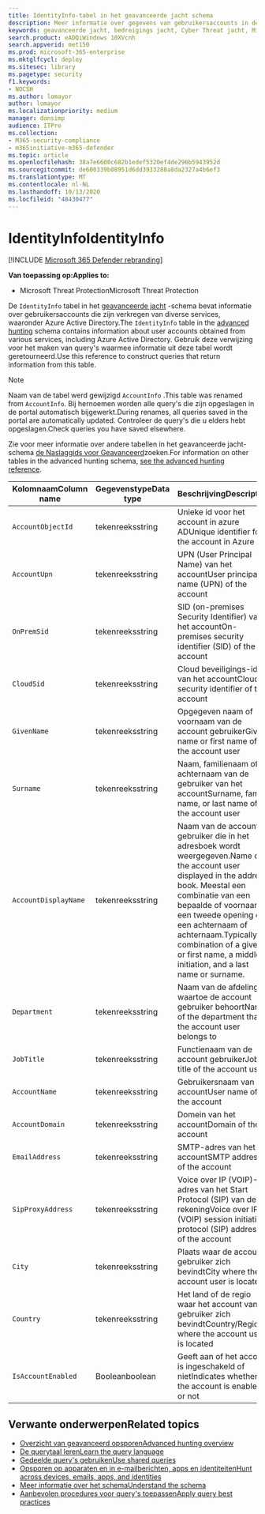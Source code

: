 ```yaml
---
title: IdentityInfo-tabel in het geavanceerde jacht schema
description: Meer informatie over gegevens van gebruikersaccounts in de tabel IdentityInfo van het schema geavanceerde jacht
keywords: geavanceerde jacht, bedreigings jacht, Cyber Threat jacht, Microsoft Threat Protection, Microsoft 365, MTP, m365, Search, query, Telemetry, schema naslag, kusto, tabel, kolom, gegevenstype, beschrijving, AccountInfo, IdentityInfo, account
search.product: eADQiWindows 10XVcnh
search.appverid: met150
ms.prod: microsoft-365-enterprise
ms.mktglfcycl: deploy
ms.sitesec: library
ms.pagetype: security
f1.keywords:
- NOCSH
ms.author: lomayor
author: lomayor
ms.localizationpriority: medium
manager: dansimp
audience: ITPro
ms.collection:
- M365-security-compliance
- m365initiative-m365-defender
ms.topic: article
ms.openlocfilehash: 38a7e6600c682b1edef5320ef4de296b5943952d
ms.sourcegitcommit: de600339b08951d6dd3933288a8da2327a4b6ef3
ms.translationtype: MT
ms.contentlocale: nl-NL
ms.lasthandoff: 10/13/2020
ms.locfileid: "48430477"
---
```

# <a name="identityinfo"></a><span data-ttu-id="2853e-104">IdentityInfo</span><span class="sxs-lookup"><span data-stu-id="2853e-104">IdentityInfo</span></span>

[!INCLUDE [Microsoft 365 Defender rebranding](../includes/microsoft-defender.md)]


<span data-ttu-id="2853e-105">**Van toepassing op:**</span><span class="sxs-lookup"><span data-stu-id="2853e-105">**Applies to:**</span></span>
- <span data-ttu-id="2853e-106">Microsoft Threat Protection</span><span class="sxs-lookup"><span data-stu-id="2853e-106">Microsoft Threat Protection</span></span>

<span data-ttu-id="2853e-107">De `IdentityInfo` tabel in het [geavanceerde jacht](advanced-hunting-overview.md) -schema bevat informatie over gebruikersaccounts die zijn verkregen van diverse services, waaronder Azure Active Directory.</span><span class="sxs-lookup"><span data-stu-id="2853e-107">The `IdentityInfo` table in the [advanced hunting](advanced-hunting-overview.md) schema contains information about user accounts obtained from various services, including Azure Active Directory.</span></span> <span data-ttu-id="2853e-108">Gebruik deze verwijzing voor het maken van query's waarmee informatie uit deze tabel wordt geretourneerd.</span><span class="sxs-lookup"><span data-stu-id="2853e-108">Use this reference to construct queries that return information from this table.</span></span>

>[!NOTE]
><span data-ttu-id="2853e-109">Naam van de tabel werd gewijzigd `AccountInfo` .</span><span class="sxs-lookup"><span data-stu-id="2853e-109">This table was renamed from `AccountInfo`.</span></span> <span data-ttu-id="2853e-110">Bij hernoemen worden alle query's die zijn opgeslagen in de portal automatisch bijgewerkt.</span><span class="sxs-lookup"><span data-stu-id="2853e-110">During renames, all queries saved in the portal are automatically updated.</span></span> <span data-ttu-id="2853e-111">Controleer de query's die u elders hebt opgeslagen.</span><span class="sxs-lookup"><span data-stu-id="2853e-111">Check queries you have saved elsewhere.</span></span>

<span data-ttu-id="2853e-112">Zie voor meer informatie over andere tabellen in het geavanceerde jacht-schema [de Naslaggids voor Geavanceerd](advanced-hunting-schema-tables.md)zoeken.</span><span class="sxs-lookup"><span data-stu-id="2853e-112">For information on other tables in the advanced hunting schema, [see the advanced hunting reference](advanced-hunting-schema-tables.md).</span></span>

| <span data-ttu-id="2853e-113">Kolomnaam</span><span class="sxs-lookup"><span data-stu-id="2853e-113">Column name</span></span> | <span data-ttu-id="2853e-114">Gegevenstype</span><span class="sxs-lookup"><span data-stu-id="2853e-114">Data type</span></span> | <span data-ttu-id="2853e-115">Beschrijving</span><span class="sxs-lookup"><span data-stu-id="2853e-115">Description</span></span> |
|-------------|-----------|-------------|
| `AccountObjectId` | <span data-ttu-id="2853e-116">tekenreeks</span><span class="sxs-lookup"><span data-stu-id="2853e-116">string</span></span> | <span data-ttu-id="2853e-117">Unieke id voor het account in azure AD</span><span class="sxs-lookup"><span data-stu-id="2853e-117">Unique identifier for the account in Azure AD</span></span> |
| `AccountUpn` | <span data-ttu-id="2853e-118">tekenreeks</span><span class="sxs-lookup"><span data-stu-id="2853e-118">string</span></span> | <span data-ttu-id="2853e-119">UPN (User Principal Name) van het account</span><span class="sxs-lookup"><span data-stu-id="2853e-119">User principal name (UPN) of the account</span></span> |
| `OnPremSid` | <span data-ttu-id="2853e-120">tekenreeks</span><span class="sxs-lookup"><span data-stu-id="2853e-120">string</span></span> | <span data-ttu-id="2853e-121">SID (on-premises Security Identifier) van het account</span><span class="sxs-lookup"><span data-stu-id="2853e-121">On-premises security identifier (SID) of the account</span></span> |
| `CloudSid` | <span data-ttu-id="2853e-122">tekenreeks</span><span class="sxs-lookup"><span data-stu-id="2853e-122">string</span></span> | <span data-ttu-id="2853e-123">Cloud beveiligings-id van het account</span><span class="sxs-lookup"><span data-stu-id="2853e-123">Cloud security identifier of the account</span></span> |
| `GivenName` | <span data-ttu-id="2853e-124">tekenreeks</span><span class="sxs-lookup"><span data-stu-id="2853e-124">string</span></span> | <span data-ttu-id="2853e-125">Opgegeven naam of voornaam van de account gebruiker</span><span class="sxs-lookup"><span data-stu-id="2853e-125">Given name or first name of the account user</span></span> |
| `Surname` | <span data-ttu-id="2853e-126">tekenreeks</span><span class="sxs-lookup"><span data-stu-id="2853e-126">string</span></span> | <span data-ttu-id="2853e-127">Naam, familienaam of achternaam van de gebruiker van het account</span><span class="sxs-lookup"><span data-stu-id="2853e-127">Surname, family name, or last name of the account user</span></span> |
| `AccountDisplayName` | <span data-ttu-id="2853e-128">tekenreeks</span><span class="sxs-lookup"><span data-stu-id="2853e-128">string</span></span> | <span data-ttu-id="2853e-129">Naam van de account gebruiker die in het adresboek wordt weergegeven.</span><span class="sxs-lookup"><span data-stu-id="2853e-129">Name of the account user displayed in the address book.</span></span> <span data-ttu-id="2853e-130">Meestal een combinatie van een bepaalde of voornaam, een tweede opening en een achternaam of achternaam.</span><span class="sxs-lookup"><span data-stu-id="2853e-130">Typically a combination of a given or first name, a middle initiation, and a last name or surname.</span></span> |
| `Department` | <span data-ttu-id="2853e-131">tekenreeks</span><span class="sxs-lookup"><span data-stu-id="2853e-131">string</span></span> | <span data-ttu-id="2853e-132">Naam van de afdeling waartoe de account gebruiker behoort</span><span class="sxs-lookup"><span data-stu-id="2853e-132">Name of the department that the account user belongs to</span></span> |
| `JobTitle` | <span data-ttu-id="2853e-133">tekenreeks</span><span class="sxs-lookup"><span data-stu-id="2853e-133">string</span></span> | <span data-ttu-id="2853e-134">Functienaam van de account gebruiker</span><span class="sxs-lookup"><span data-stu-id="2853e-134">Job title of the account user</span></span> |
| `AccountName` | <span data-ttu-id="2853e-135">tekenreeks</span><span class="sxs-lookup"><span data-stu-id="2853e-135">string</span></span> | <span data-ttu-id="2853e-136">Gebruikersnaam van het account</span><span class="sxs-lookup"><span data-stu-id="2853e-136">User name of the account</span></span> |
| `AccountDomain` | <span data-ttu-id="2853e-137">tekenreeks</span><span class="sxs-lookup"><span data-stu-id="2853e-137">string</span></span> | <span data-ttu-id="2853e-138">Domein van het account</span><span class="sxs-lookup"><span data-stu-id="2853e-138">Domain of the account</span></span> |
| `EmailAddress` | <span data-ttu-id="2853e-139">tekenreeks</span><span class="sxs-lookup"><span data-stu-id="2853e-139">string</span></span> | <span data-ttu-id="2853e-140">SMTP-adres van het account</span><span class="sxs-lookup"><span data-stu-id="2853e-140">SMTP address of the account</span></span> |
| `SipProxyAddress` | <span data-ttu-id="2853e-141">tekenreeks</span><span class="sxs-lookup"><span data-stu-id="2853e-141">string</span></span> | <span data-ttu-id="2853e-142">Voice over IP (VOIP)-adres van het Start Protocol (SIP) van de rekening</span><span class="sxs-lookup"><span data-stu-id="2853e-142">Voice over IP (VOIP) session initiation protocol (SIP) address of the account</span></span> |
| `City` | <span data-ttu-id="2853e-143">tekenreeks</span><span class="sxs-lookup"><span data-stu-id="2853e-143">string</span></span> | <span data-ttu-id="2853e-144">Plaats waar de account gebruiker zich bevindt</span><span class="sxs-lookup"><span data-stu-id="2853e-144">City where the account user is located</span></span> |
| `Country` | <span data-ttu-id="2853e-145">tekenreeks</span><span class="sxs-lookup"><span data-stu-id="2853e-145">string</span></span> | <span data-ttu-id="2853e-146">Het land of de regio waar het account van de gebruiker zich bevindt</span><span class="sxs-lookup"><span data-stu-id="2853e-146">Country/Region where the account user is located</span></span> |
| `IsAccountEnabled` | <span data-ttu-id="2853e-147">Boolean</span><span class="sxs-lookup"><span data-stu-id="2853e-147">boolean</span></span> | <span data-ttu-id="2853e-148">Geeft aan of het account is ingeschakeld of niet</span><span class="sxs-lookup"><span data-stu-id="2853e-148">Indicates whether the account is enabled or not</span></span> |

## <a name="related-topics"></a><span data-ttu-id="2853e-149">Verwante onderwerpen</span><span class="sxs-lookup"><span data-stu-id="2853e-149">Related topics</span></span>
- [<span data-ttu-id="2853e-150">Overzicht van geavanceerd opsporen</span><span class="sxs-lookup"><span data-stu-id="2853e-150">Advanced hunting overview</span></span>](advanced-hunting-overview.md)
- [<span data-ttu-id="2853e-151">De querytaal leren</span><span class="sxs-lookup"><span data-stu-id="2853e-151">Learn the query language</span></span>](advanced-hunting-query-language.md)
- [<span data-ttu-id="2853e-152">Gedeelde query's gebruiken</span><span class="sxs-lookup"><span data-stu-id="2853e-152">Use shared queries</span></span>](advanced-hunting-shared-queries.md)
- [<span data-ttu-id="2853e-153">Opsporen op apparaten en in e-mailberichten, apps en identiteiten</span><span class="sxs-lookup"><span data-stu-id="2853e-153">Hunt across devices, emails, apps, and identities</span></span>](advanced-hunting-query-emails-devices.md)
- [<span data-ttu-id="2853e-154">Meer informatie over het schema</span><span class="sxs-lookup"><span data-stu-id="2853e-154">Understand the schema</span></span>](advanced-hunting-schema-tables.md)
- [<span data-ttu-id="2853e-155">Aanbevolen procedures voor query's toepassen</span><span class="sxs-lookup"><span data-stu-id="2853e-155">Apply query best practices</span></span>](advanced-hunting-best-practices.md)
